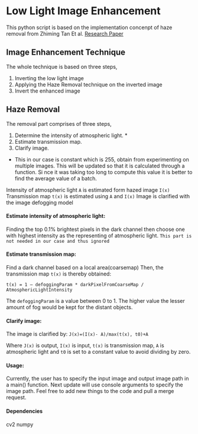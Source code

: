 # Low Light Image Enhancement
This python script is based on the implementation concenpt of haze removal from Zhiming Tan Et al. [Research Paper](https://pdfs.semanticscholar.org/64ca/a24f2cb3fff6d8eb966f90078f0d0b8a7db0.pdf)

## Image Enhancement Technique
The whole technique is based on three steps,
1.  Inverting the low light image
2.  Applying the Haze Removal technique on the inverted image
3.  Invert the enhanced image

## Haze Removal
The removal part comprises of three steps,
1.  Determine the intensity of atmospheric light. *
2.  Estimate transmission map.
3.  Clarify image.

* This in our case is constant which is 255, obtain from experimenting on multiple images. This will be updated so that it is calculated through a function. Si
nce it was taking too long to compute this value it is better to find the average value of a batch.

Intensity of atmospheric light `A` is estimated form hazed image `I(x)`
Transmission map `t(x)` is estimated using `A` and `I(x)`
Image is clarified with the image defogging model

#### Estimate intensity of atmospheric light:
Finding the top 0.1% brightest pixels in the dark channel then choose one with highest intensity as the representing of atmospheric light. `This part is not needed in our case and thus ignored`

#### Estimate transmission map:
Find a dark channel based on a local area(coarsemap)
Then, the transmission map `t(x)` is thereby obtained:

```t(x) = 1 – defoggingParam * darkPixelFromCoarseMap / AtmosphericLightIntensity```

The ```defoggingParam``` is a value between 0 to 1. The higher value the lesser amount of fog would be kept for the distant objects.

#### Clarify image:
The image is clarified by: ```J(x)=(I(x)- A)/max(t(x), t0)+A```

Where `J(x)` is output, `I(x)` is input, `t(x)` is transmission map, `A` is atmospheric light and `t0` is set to a constant value to avoid dividing by zero.

#### Usage:
Currently, the user has to specify the input image and output image path in a main() function. Next update will use console arguments to specify the image path. Feel free to add new things to the code and pull a merge request.

#### Dependencies
cv2
numpy
